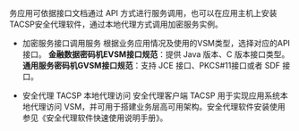 务应用可依据接口文档通过 API 方式进行服务调用，也可以在应用主机上安装TACSP安全代理软件，通过本地代理方式调用加密服务实例。
- 加密服务接口调用服务
根据业务应用情况及使用的VSM类型，选择对应的API接口。
**金融数据密码机EVSM接口规范**：提供 Java 版本、C 版本接口类型。
**通用服务密码机GVSM接口规范**：支持 JCE 接口、PKCS#11接口或者 SDF 接口。

- 安全代理 TACSP 本地代理访问
安全代理客户端 TACSP 用于实现应用系统本地代理访问 VSM，并可用于搭建业务层高可用架构。安全代理软件安装使用参见《安全代理软件快速使用说明手册》。
